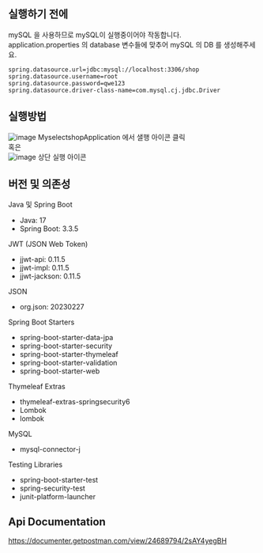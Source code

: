 ## 실행하기 전에

mySQL 을 사용하므로 mySQL이 실행중이어야 작동합니다.  
application.properties 의 database 변수들에 맞추어 mySQL 의 DB 를 생성해주세요.
```
spring.datasource.url=jdbc:mysql://localhost:3306/shop
spring.datasource.username=root
spring.datasource.password=qwe123
spring.datasource.driver-class-name=com.mysql.cj.jdbc.Driver
```
## 실행방법
![image](https://github.com/user-attachments/assets/abf5cacf-bd82-4f3a-aa32-f1b1b314290e)
MyselectshopApplication 에서 샐행 아이콘 클릭   
혹은  
![image](https://github.com/user-attachments/assets/8fb48897-c103-40ba-9fcf-93cbdb5a1f23)
상단 실행 아이콘

## 버전 및 의존성
Java 및 Spring Boot  
- Java: 17  
- Spring Boot: 3.3.5  

JWT (JSON Web Token)  
- jjwt-api: 0.11.5  
- jjwt-impl: 0.11.5  
- jjwt-jackson: 0.11.5  

JSON  
- org.json: 20230227

Spring Boot Starters  
- spring-boot-starter-data-jpa  
- spring-boot-starter-security  
- spring-boot-starter-thymeleaf  
- spring-boot-starter-validation  
- spring-boot-starter-web  

Thymeleaf Extras  
- thymeleaf-extras-springsecurity6  
- Lombok  
- lombok  

MySQL  
- mysql-connector-j

Testing Libraries  
- spring-boot-starter-test  
- spring-security-test  
- junit-platform-launcher  

## Api Documentation  
https://documenter.getpostman.com/view/24689794/2sAY4yegBH
